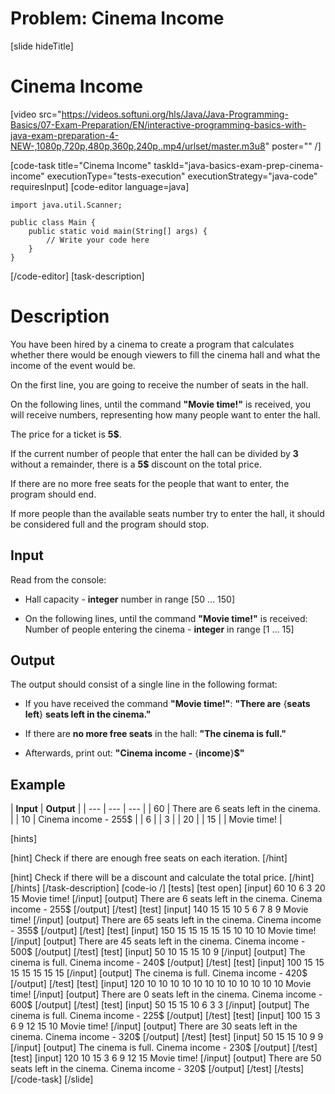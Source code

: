 # Problem: Cinema Income
[slide hideTitle]
# Cinema Income

[video src="https://videos.softuni.org/hls/Java/Java-Programming-Basics/07-Exam-Preparation/EN/interactive-programming-basics-with-java-exam-preparation-4-NEW-,1080p,720p,480p,360p,240p,.mp4/urlset/master.m3u8" poster="" /]

[code-task title="Cinema Income" taskId="java-basics-exam-prep-cinema-income" executionType="tests-execution" executionStrategy="java-code" requiresInput]
[code-editor language=java]
```
import java.util.Scanner;

public class Main {
    public static void main(String[] args) {
        // Write your code here
    }
}
```
[/code-editor]
[task-description]
# Description
You have been hired by a cinema to create a program that calculates whether there would be enough viewers to fill the cinema hall and what the income of the event would be.

On the first line, you are going to receive the number of seats in the hall.

On the following lines, until the command **"Movie time!"** is received, you will receive numbers, representing how many people want to enter the hall.

The price for a ticket is **5$**. 

If the current number of people that enter the hall can be divided by **3** without a remainder, there is a **5$** discount on the total price.

If there are no more free seats for the people that want to enter, the program should end.

If more people than the available seats number try to enter the hall, it should be considered full and the program should stop.

## Input
Read from the console:
- Hall capacity - **integer** number in range [50 ... 150]

- On the following lines, until the command **"Movie time!"** is received:
 Number of people entering the cinema - **integer** in range [1 ... 15]

## Output
The output should consist of a single line in the following format:

- If you have received the command **"Movie time!"**: **"There are** \{**seats left**\} **seats left in the cinema."**

- If there are **no more free seats** in the hall: **"The cinema is full."**

- Afterwards, print out: **"Cinema income -** \{**income**\}**$"**

## Example
| **Input** | **Output** | 
| --- | --- | --- |
| 60 | There are 6 seats left in the cinema. | 
| 10 | Cinema income - 255$ | 
| 6 | 
| 3 | 
| 20 | 
| 15 | 
| Movie time! | 

[hints]

[hint]
Check if there are enough free seats on each iteration.
[/hint]

[hint]
Check if there will be a discount and calculate the total price.
[/hint]
[/hints]
[/task-description]
[code-io /]
[tests]
[test open]
[input]
60
10
6
3
20
15
Movie time!
[/input]
[output]
There are 6 seats left in the cinema.
Cinema income - 255$
[/output]
[/test]
[test]
[input]
140
15
15
10
5
6
7
8
9
Movie time!
[/input]
[output]
There are 65 seats left in the cinema.
Cinema income - 355$
[/output]
[/test]
[test]
[input]
150
15
15
15
15
15
10
10
10
Movie time!
[/input]
[output]
There are 45 seats left in the cinema.
Cinema income - 500$
[/output]
[/test]
[test]
[input]
50
10
15
15
10
9
[/input]
[output]
The cinema is full.
Cinema income - 240$
[/output]
[/test]
[test]
[input]
100
15
15
15
15
15
15
15
[/input]
[output]
The cinema is full.
Cinema income - 420$
[/output]
[/test]
[test]
[input]
120
10
10
10
10
10
10
10
10
10
10
10
10
Movie time!
[/input]
[output]
There are 0 seats left in the cinema.
Cinema income - 600$
[/output]
[/test]
[test]
[input]
50
15
15
10
6
3
3
[/input]
[output]
The cinema is full.
Cinema income - 225$
[/output]
[/test]
[test]
[input]
100
15
3
6
9
12
15
10
Movie time!
[/input]
[output]
There are 30 seats left in the cinema.
Cinema income - 320$
[/output]
[/test]
[test]
[input]
50
15
15
10
9
9
[/input]
[output]
The cinema is full.
Cinema income - 230$
[/output]
[/test]
[test]
[input]
120
10
15
3
6
9
12
15
Movie time!
[/input]
[output]
There are 50 seats left in the cinema.
Cinema income - 320$
[/output]
[/test]
[/tests]
[/code-task]
[/slide]
